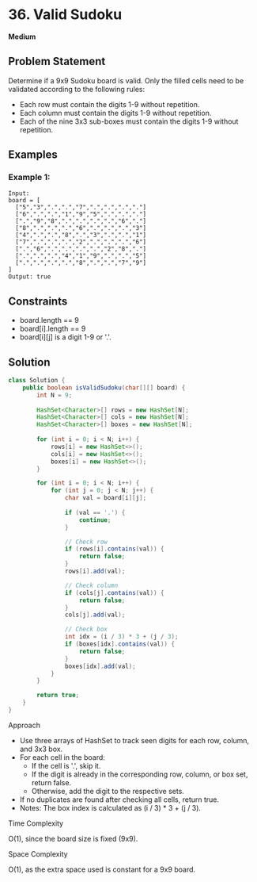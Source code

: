 # 36. Valid Sudoku
**Medium**

## Problem Statement
Determine if a 9x9 Sudoku board is valid. Only the filled cells need to be validated according to the following rules:
- Each row must contain the digits 1-9 without repetition.
- Each column must contain the digits 1-9 without repetition.
- Each of the nine 3x3 sub-boxes must contain the digits 1-9 without repetition.

## Examples
### Example 1:
```
Input:
board = [
  ["5","3",".",".","7",".",".",".","."]
  ["6",".",".","1","9","5",".",".","."]
  [".","9","8",".",".",".",".","6","."]
  ["8",".",".",".","6",".",".",".","3"]
  ["4",".",".","8",".","3",".",".","1"]
  ["7",".",".",".","2",".",".",".","6"]
  [".","6",".",".",".",".","2","8","."]
  [".",".",".","4","1","9",".",".","5"]
  [".",".",".",".","8",".",".","7","9"]
]
Output: true
```

## Constraints
- board.length == 9
- board[i].length == 9
- board[i][j] is a digit 1-9 or '.'.

## Solution
```java
class Solution {
	public boolean isValidSudoku(char[][] board) {
		int N = 9;
        
		HashSet<Character>[] rows = new HashSet[N];
		HashSet<Character>[] cols = new HashSet[N];
		HashSet<Character>[] boxes = new HashSet[N];
        
		for (int i = 0; i < N; i++) {
			rows[i] = new HashSet<>();
			cols[i] = new HashSet<>();
			boxes[i] = new HashSet<>();
		}

		for (int i = 0; i < N; i++) {
			for (int j = 0; j < N; j++) {
				char val = board[i][j];
                
				if (val == '.') {
					continue;
				}

				// Check row
				if (rows[i].contains(val)) {
					return false;
				}
				rows[i].add(val);

				// Check column
				if (cols[j].contains(val)) {
					return false;
				}
				cols[j].add(val);

				// Check box
				int idx = (i / 3) * 3 + (j / 3);
				if (boxes[idx].contains(val)) {
					return false;
				}
				boxes[idx].add(val);
			}
		}

		return true;
	}
}
```

Approach

- Use three arrays of HashSet to track seen digits for each row, column, and 3x3 box.
- For each cell in the board:
  - If the cell is '.', skip it.
  - If the digit is already in the corresponding row, column, or box set, return false.
  - Otherwise, add the digit to the respective sets.
- If no duplicates are found after checking all cells, return true.
- Notes: The box index is calculated as (i / 3) * 3 + (j / 3).

Time Complexity

O(1), since the board size is fixed (9x9).

Space Complexity

O(1), as the extra space used is constant for a 9x9 board.

